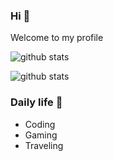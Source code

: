 ### Hi 👋
Welcome to my profile

![github stats](https://github-readme-stats.vercel.app/api?username=zeirash&show_icons=true)

![github stats](https://github-readme-stats.vercel.app/api/top-langs/?username=zeirash&show_icons=true)

### Daily life 💬
- Coding
- Gaming
- Traveling

